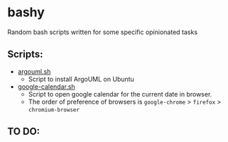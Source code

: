# bashy
Random bash scripts written for some specific opinionated tasks


## Scripts:
* [argouml.sh](argouml.sh) 
  * Script to install ArgoUML on Ubuntu 
* [google-calendar.sh](google-calendar.sh)
  * Script to open google calendar for the current date in browser.
  * The order of preference of browsers is `google-chrome` > `firefox` > `chromium-browser`

## TO DO:
